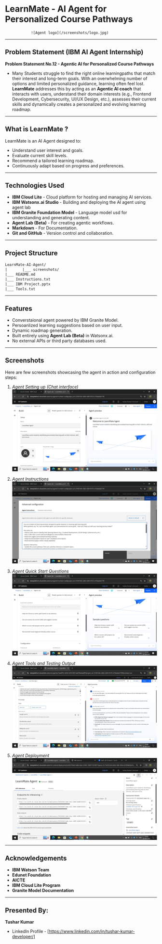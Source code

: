 # LearnMate - AI Agent for Personalized Course Pathways
 
                ![Agent logo](/screenshots/logo.jpg)
---

## Problem Statement (IBM AI Agent Internship)

**Problem Statement No.12 - Agentic AI for Personalized Course Pathways**

- Many Students struggle to find the right online learningpaths that match their interest and long-term goals. With an overwhelming number of options and limited personalized guidance, learning often feel lost. **LearnMate** addresses this by acting as an **Agentic AI coach** that interacts with users, understand their domain interests (e.g., Frontend Development, Cybersecurity, UI/UX Design, etc.), assesses their current skills and dynamically creates a personalized and evolving learning roadmap.

---

## What is LearnMate ?

LearnMate is an AI Agent designed to:
- Understand user interest and goals.
- Evaluate current skill levels.
- Recommend a tailored learning roadmap.
- Continuously adapt based on progress and preferences.

---

## Technologies Used

- **IBM Cloud Lite** - Cloud platform for hosting and managing AI services.
- **IBM Watsonx.ai Studio** - Building and deploying the AI agent using agent lab
- **IBM Granite Foundation Model** - Language model usd for understanding and generating content.
- **Agent Lab (Beta)** - For creating agentic workflows.
- **Markdown** - For Documentation.
- **Git and GitHub** - Version control and collaboration.

---

## Project Structure
```
LearnMate-AI-Agent/
|       |___ screenshots/
|___ README.md
|___ Instructions.txt
|___ IBM Project.pptx
|___ Tools.txt
```

---

## Features

- Converstaional agent powered by IBM Granite Model.
- Persoanlized learning suggestions based on user input.
- Dynamic roadmap generation.
- Built entirely using **Agent Lab (Beta)** in Watsonx.ai.
- No external APIs or third party databases used.

---

## Screenshots

Here are few screenshots showcasing the agent in action and configuration steps:

1. *Agent Setting up (Chat interface)*
    ![Agent setting up](/screenshots/settingup.jpg)

2. *Agent Instructions*
    ![Agent Instuctions](/screenshots/instructions.jpg)

3. *Agent Quick Start Questions*
    ![Agent Quick Start Questions](/screenshots/quickstartques.jpg)

4. *Agent Tools and Testing Output*
    ![Agent Tools and Testing](/screenshots/tools&testing.jpg)

5. *Agent Deployment*
    ![Deployment](/screenshots/deployment.jpg)
---

## Acknowledgements

- **IBM Watson Team**
- **Edunet Foundation**
- **AICTE**
- **IBM Cloud Lite Program**
- **Granite Model Documentation**

---

## Presented By:

**Tushar Kumar**

- LinkedIn Profile - [https://www.linkedin.com/in/tushar-kumar-developer/]